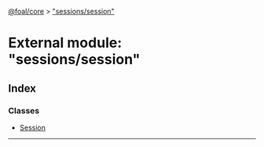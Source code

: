 [@foal/core](../README.md) > ["sessions/session"](../modules/_sessions_session_.md)

# External module: "sessions/session"

## Index

### Classes

* [Session](../classes/_sessions_session_.session.md)

---

